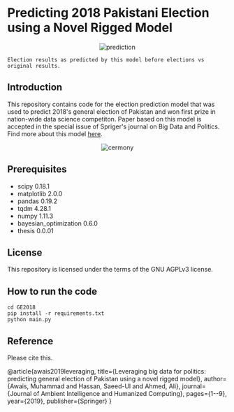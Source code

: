 # Predicting 2018 Pakistani Election using a Novel Rigged Model
<p align="center">
  <img src="https://raw.githubusercontent.com/awaisrauf/GE2018/master/imgs/map.jpg" alt="prediction"  />
 
  ```
  Election results as predicted by this model before elections vs original results.
  ```
</p>

## Introduction

This repository contains code for the election prediction model that was used to predict 2018's general election of Pakistan and won first prize in nation-wide data science competiton. Paper based on this model is accepted in the special issue of Spriger's journal on Big Data and Politics. Find more about this model [here](https://awaisrauf.github.io/election_prediction).
<p align="center">
  <img src="https://raw.githubusercontent.com/awaisrauf/GE2018/master/imgs/cermony.jpg" alt="cermony"  />
</p>


## Prerequisites

* scipy 0.18.1
* matplotlib 2.0.0
* pandas 0.19.2
* tqdm 4.28.1
* numpy 1.11.3
* bayesian_optimization 0.6.0
* thesis 0.0.01

## License

This repository is licensed under the terms of the GNU AGPLv3 license.

## How to run the code
```
cd GE2018
pip install -r requirements.txt
python main.py
```


## Reference
Please cite this.

@article{awais2019leveraging,
  title={Leveraging big data for politics: predicting general election of Pakistan using a novel rigged model},
  author={Awais, Muhammad and Hassan, Saeed-Ul and Ahmed, Ali},
  journal={Journal of Ambient Intelligence and Humanized Computing},
  pages={1--9},
  year={2019},
  publisher={Springer}
}
